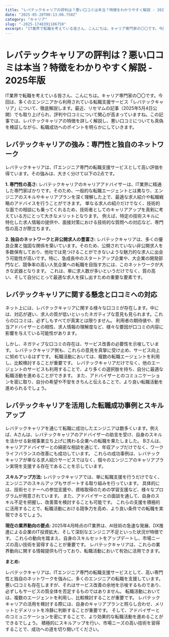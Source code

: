 ```yaml
---
title: "レバテックキャリアの評判は？悪い口コミは本当？特徴をわかりやすく解説 - 2025年版"
date: "2025-05-28T00:13:06.750Z"
category: "キャリア"
slug: "-2025-1748391186750"
excerpt: "IT業界で転職を考えている皆さん、こんにちは。キャリア専門家の〇〇です。今回は、多くのエンジニアから利用されている転職支援サービス「レバテックキャリア」について、徹底解説します。最近、リセマムの記事（2025年5月4日公開）でも取り上げられ、評判や口コミについて関心が高まっていますね。この記事では、..."
---
```


# レバテックキャリアの評判は？悪い口コミは本当？特徴をわかりやすく解説 - 2025年版

IT業界で転職を考えている皆さん、こんにちは。キャリア専門家の〇〇です。今回は、多くのエンジニアから利用されている転職支援サービス「レバテックキャリア」について、徹底解説します。最近、リセマムの記事（2025年5月4日公開）でも取り上げられ、評判や口コミについて関心が高まっていますね。この記事では、レバテックキャリアの特徴を詳しく解説し、悪い口コミについても真偽を検証しながら、転職成功へのポイントを明らかにしていきます。


## レバテックキャリアの強み：専門性と独自のネットワーク

レバテックキャリアは、ITエンジニア専門の転職支援サービスとして高い評価を得ています。その強みは、大きく分けて以下の2点です。

**1. 専門性の高さ:**  レバテックキャリアのキャリアアドバイザーは、IT業界に精通した専門家ばかりです。そのため、一般的な転職エージェントとは異なり、エンジニアのスキルやキャリアプランを深く理解した上で、最適な求人紹介や転職戦略のアドバイスを行うことができます。  単なる求人の紹介だけでなく、技術的な面での相談にも乗ってくれるため、技術者としてのキャリアアップを真剣に考えている方にとって大きなメリットとなります。  例えば、特定の技術スキルに特化した求人情報の提供や、面接対策における技術的な質問への対応など、専門性の高さが際立ちます。


**2. 独自のネットワークと非公開求人の豊富さ:** レバテックキャリアは、多くの優良企業と強固な関係を築いています。そのため、公開されていない非公開求人を多数保有しており、他社では見つけることができないような魅力的な求人に出会う可能性が高いです。特に、急成長中のスタートアップ企業や、大企業の開発部門など、競争率の高い人気企業への転職を目指す方には、このネットワークが大きな武器となります。  これは、単に求人数が多いというだけでなく、質の高い、そして自分にとって最適な求人を探し出すための重要な要素です。


## レバテックキャリアに関する懸念と口コミへの対応

ネット上には、レバテックキャリアに関する様々な口コミが存在します。中には、対応が遅い、求人の質が低いといったネガティブな意見も見られます。これらの口コミは、必ずしもすべてが真実とは限りません。  利用者の期待値や、担当アドバイザーとの相性、求人情報の理解度など、様々な要因が口コミの内容に影響を与えている可能性があります。

しかし、ネガティブな口コミの存在は、サービス改善の必要性を示唆しています。  レバテックキャリア側も、これらの意見を真摯に受け止め、サービス向上に努めているはずです。  転職活動においては、複数の転職エージェントを利用し、比較検討することが重要です。  レバテックキャリアだけでなく、他のエージェントのサービスも利用することで、より多くの選択肢を持ち、自分に最適な転職活動を進めることができます。  また、アドバイザーとのコミュニケーションを密に取り、自分の希望や不安をきちんと伝えることで、より良い転職活動を進められるでしょう。


## レバテックキャリアを活用した転職成功事例とスキルアップ

レバテックキャリアを通じて転職に成功したエンジニアは数多くいます。例えば、Aさんは、レバテックキャリアのアドバイザーの助言を受け、自身のスキルを活かせる新規事業立ち上げに携わる企業への転職を果たしました。  Bさんは、キャリアアドバイザーとの綿密な相談を通じて、年収アップだけでなく、ワークライフバランスの改善にも成功しています。  これらの成功事例は、レバテックキャリアが単なる求人紹介サービスではなく、個々のエンジニアのキャリアプラン実現を支援する存在であることを示しています。

**スキルアップ方法:** レバテックキャリアでは、単に転職支援を行うだけでなく、エンジニアのスキルアップもサポートする取り組みを行っています。  具体的には、技術セミナーへの参加支援や、資格取得のための学習支援など、様々なプログラムが用意されています。  また、アドバイザーとの面談を通して、自身のスキル不足を把握し、改善策を検討することも可能です。  これらの支援を積極的に活用することで、転職活動における競争力を高め、より良い条件での転職を実現できるでしょう。


**現在の業界動向の要点:** 2025年4月時点のIT業界は、AI技術の急速な発展、DX推進による企業のIT投資拡大、そして深刻なエンジニア不足といった状況が特徴です。  これらの動向を踏まえ、自身のスキルセットをアップデートし、市場ニーズの高い技術を習得することが重要です。  レバテックキャリアは、これらの業界動向に関する情報提供も行っており、転職活動において有効に活用できます。


**まとめ:**

レバテックキャリアは、ITエンジニア専門の転職支援サービスとして、高い専門性と独自のネットワークを強みに、多くのエンジニアの転職を支援しています。  悪い口コミも存在しますが、それはサービス改善の余地を示唆するものであり、必ずしもサービスの質全体を否定するものではありません。  転職活動においては、複数のエージェントを利用し、比較検討することが重要です。  レバテックキャリアの活用を検討する際には、自身のキャリアプランと照らし合わせ、メリットとデメリットを冷静に判断することが重要です。  そして、アドバイザーとのコミュニケーションを密にすることで、より効果的な転職活動を進めることができるでしょう。  積極的にスキルアップを行い、市場ニーズの高い技術を習得することで、成功への道を切り開いてください。
